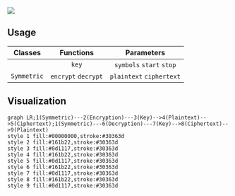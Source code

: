 ![](https://user-images.githubusercontent.com/98350503/158003994-5b9cefd5-c818-4318-81c2-96c1921c30ac.png)
## Usage
|Classes|Functions|Parameters|
|:-:|:-:|:-:|
||`key`|`symbols` `start` `stop`|
|`Symmetric`|`encrypt` `decrypt`|`plaintext` `ciphertext`|
## Visualization
```mermaid
graph LR;1(Symmetric)---2(Encryption)---3(Key)-->4(Plaintext)-->5(Ciphertext);1(Symmetric)---6(Decryption)---7(Key)-->8(Ciphertext)-->9(Plaintext)
style 1 fill:#00000000,stroke:#30363d
style 2 fill:#161b22,stroke:#30363d
style 3 fill:#0d1117,stroke:#30363d
style 4 fill:#161b22,stroke:#30363d
style 5 fill:#0d1117,stroke:#30363d
style 6 fill:#161b22,stroke:#30363d
style 7 fill:#0d1117,stroke:#30363d
style 8 fill:#161b22,stroke:#30363d
style 9 fill:#0d1117,stroke:#30363d
```
